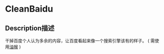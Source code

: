 # CleanBaidu

## Description描述
干掉百度个人认为多余的内容，让百度看起来像一个搜索引擎该有的样子。
(
需使用[油猴](https://www.tampermonkey.net//)
)
